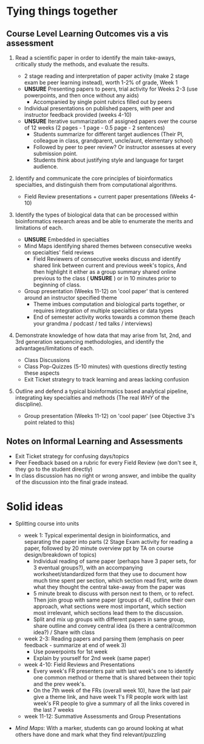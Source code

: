 # Tying things together  
## Course Level Learning Outcomes vis a vis assessment  
1. Read a scientific paper in order to identify the main take-aways, critically study the methods, and evaluate the results.   
	- 2 stage reading and interpretation of paper activity (make 2 stage exam be peer learning instead), worth 1-2% of grade, Week 1  
	- **UNSURE** Presenting papers to peers, trial activity for Weeks 2-3 (use powerpoints, and then once without any aids)  
		- Accompanied by single point rubrics filled out by peers  
	- Individual presentations on published papers, with peer and instructor feedback provided (weeks 4-10)  
	- **UNSURE** Iterative summarization of assigned papers over the course of 12 weeks (2 pages - 1 page - 0.5 page - 2 sentences)  
		- Students summarize for different target audiences (Their PI, colleague in class, grandparent, uncle/aunt, elementary school)  
		- Followed by peer to peer review? Or instructor assesses at every submission point.  
		- Students think about justifying style and language for target audience.  
2. Identify and communicate the core principles of bioinformatics specialties, and distinguish them from computational algorithms.  
	- Field Review presentations + current paper presentations (Weeks 4-10)   
3. Identify the types of biological data that can be processed within bioinformatics research areas and be able to enumerate the merits and limitations of each.   
	- **UNSURE** Embedded in specialties  
	- Mind Maps identifying shared themes between consecutive weeks on specialties' field reviews  
		- Field Reviewers of consecutive weeks discuss and identify shared link between current and previous week's topics, And then highlight it either as a group summary shared online previous to the class ( **UNSURE** ) or in 10 minutes prior to beginning of class.   
	- Group presentation (Weeks 11-12) on 'cool paper' that is centered around an instructor specified theme  
		- Theme imbues computation and biological parts together, or requires integration of multiple specialties or data types  
		- End of semester activity works towards a common theme (teach your grandma / podcast / ted talks / interviews)   
4. Demonstrate knowledge of how data that may arise from 1st, 2nd, and 3rd generation sequencing methodologies, and identify the advantages/limitations of each.    
	- Class Discussions  
	- Class Pop-Quizzes (5-10 minutes) with questions directly testing these aspects   
	- Exit Ticket strategry to track learning and areas lacking confusion  

5. Outline and defend a typical bioinformatics based analytical pipeline, integrating key specialties and methods (The real *WHY* of the discipline).   
	- Group presentation (Weeks 11-12) on 'cool paper' (see Objective 3's point related to this)  

## Notes on Informal Learning and Assessments   
- Exit Ticket strategy for confusing days/topics   
- Peer Feedback based on a rubric for every Field Review (we don't see it, they go to the student directly)   
- In class discussion has no right or wrong answer, and imbibe the quality of the discussion into the final grade instead.  

# Solid ideas  
- Splitting course into units  
	- week 1: Typical experimental design in bioinformatics, and separating the paper into parts (2 Stage Exam activity for reading a paper, followed by 20 minute overview ppt by TA on course design/breakdown of topics)  
		- Individual reading of same paper (perhaps have 3 paper sets, for 3 eventual groups?), with an accompanying worksheet/standardized form that they use to document how much time spent per section, which section read first, write down what they thought the central take-away from the paper was  
		- 5 minute break to discuss with person next to them, or to refect. Then join group with same paper (groups of 4), outline their own approach, what sections were most important, which section most irrelevant, which sections lead them to the discussion.  
		- Split and mix up groups with different papers in same group, share outline and convey central idea (is there a central/common idea?) / Share with class  
	- week 2-3: Reading papers and parsing them (emphasis on peer feedback - summarize at end of week 3)   
		- Use powerpoints for 1st week  
		- Explain by yourself for 2nd week (same paper)   
	- week 4-10: Field Reviews and Presentations  
		- Every week's FR presenters pair with last week's one to identify one common method or theme that is shared between their topic and the prev week's.  
		- On the 7th week of the FRs (overall week 10), have the last pair give a theme link, and have week 1's FR people work with last week's FR people to give a summary of all the links covered in the last 7 weeks    
	- week 11-12: Summative Assessments and Group Presentations    

- *Mind Maps*: With a marker, students can go around looking at what others have done and mark what they find relevant/puzzling  


